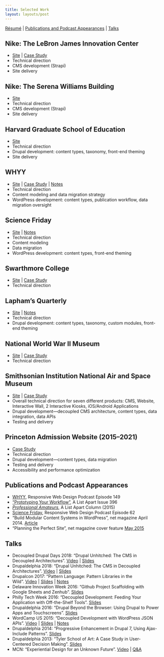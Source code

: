```yaml
---
title: Selected Work
layout: layouts/post
---
```


[Résumé](mark-llobrera-resume.pdf) | [Publications and Podcast Appearances](#publications-and-podcast-appearances) | [Talks](#talks)

## Nike: The LeBron James Innovation Center

* [Site](https://lebronjamesinnovationcenter.nike.com) | [Case Study](https://www.bluecadet.com/work/lebron-james-innovation-center/)
* Technical direction
* CMS development (Strapi)
* Site delivery

## Nike: The Serena Williams Building

* [Site](https://serenawilliamsbuilding.nike.com/)
* Technical direction
* CMS development (Strapi)
* Site delivery

## Harvard Graduate School of Education

* [Site](https://www.gse.harvard.edu/)
* Technical direction
* Drupal development: content types, taxonomy, front-end theming
* Site delivery

## WHYY

- [Site](https://whyy.org/) | [Case Study](https://www.bluecadet.com/work/whyy/) | [Notes](posts/whyy/index.md)
- Technical direction
- Content modeling and data migration strategy
- WordPress development: content types, publication workflow, data migration oversight

## Science Friday

- [Site](https://www.sciencefriday.com/) | [Notes](http://dirtystylus.com/2015/10/21/science-friday/)
- Technical direction
- Content modeling
- Data migration
- WordPress development: content types, front-end theming

## Swarthmore College

* [Site](https://www.swarthmore.edu/) | [Case Study](https://www.bluecadet.com/work/swarthmore/)
* Technical direction

## Lapham’s Quarterly

- [Site](https://www.laphamsquarterly.org/) | [Notes](http://dirtystylus.com/2014/10/20/laphams-quarterly/)
- Technical direction
- Drupal development: content types, taxonomy, custom modules, front-end theming

## National World War II Museum

* [Site](https://www.nationalww2museum.org) | [Case Study](https://www.bluecadet.com/work/national-world-war-ii-museum-web/)
* Technical direction

## Smithsonian Institution National Air and Space Museum

- [Site](https://airandspace.si.edu/) | [Case Study](https://www.bluecadet.com/work/nasm/)
- Overall technical direction for seven different products: CMS, Website, Interactive Wall, 2 Interactive Kiosks, iOS/Android Applications
- Drupal development—decoupled CMS architecture, content types, data integration, data APIs
- Testing and delivery

## Princeton Admission Website (2015–2021)

- [Case Study](https://www.bluecadet.com/work/princeton/)
- Technical direction
- Drupal development—content types, data migration
- Testing and delivery
- Accessibility and performance optimization


## Publications and Podcast Appearances

- [WHYY](https://responsivewebdesign.com/podcast/whyy/), Responsive Web Design Podcast Episode 149
- [“Prototyping Your Workflow”](https://alistapart.com/article/prototyping-your-workflow), A List Apart Issue 396
- [_Professional Amateurs_](https://alistapart.com/author/mllobrera), A List Apart Column (2015)
- [Science Friday](https://responsivewebdesign.com/podcast/science-friday/), Responsive Web Design Podcast Episode 62
- “Build Modular Content Systems in WordPress”, net magazine April 2014. [Article](http://www.creativebloq.com/web-design/build-modular-content-systems-wordpress-41514680)
- “Planning the Perfect Site”, net magazine cover feature [May 2015](https://www.creativebloq.com/web-design/build-perfect-website-new-issue-net-11513971)

## Talks

- Decoupled Drupal Days 2018: “Drupal Unhitched: The CMS in Decoupled Architectures”. [Video](https://www.youtube.com/watch?v=gcSdnwcVvD0) | [Slides](https://speakerdeck.com/mllobrera/decoupled-drupal-days-2018-drupal-unhitched)
- Drupaldelphia 2018: “Drupal Unhitched: The CMS in Decoupled Architectures”. [Video](https://www.youtube.com/watch?v=JioCbvm0_s4) | [Slides](https://speakerdeck.com/mllobrera/drupaldelphia-2018-drupal-unhitched-the-cms-in-decoupled-architectures)
- Drupalcon 2017: “Pattern Language: Pattern Libraries in the Wild”. [Video](https://youtu.be/bQc9wOgNvQ4) | [Slides](https://speakerdeck.com/mllobrera/drupalcon-2017-pattern-language-pattern-libraries-in-the-wild) | [Notes](http://dirtystylus.com/2017/05/03/drupalcon-2017-pattern-language/)
- Delaware Innovation Week 2016: “Github Project Scaffolding with Google Sheets and Zenhub”. [Slides](https://speakerdeck.com/mllobrera/diw-2016-github-project-scaffolding-with-google-sheets-and-zenhub)
- Philly Tech Week 2016: “Decoupled Development: Feeding Your Application with Off-the-Shelf Tools”. [Slides](https://speakerdeck.com/mllobrera/philly-tech-week-2016-decoupled-development-feeding-your-application-with-off-the-shelf-tools)
- Drupaldelphia 2016: “Drupal Beyond the Browser: Using Drupal to Power Apps and Touchscreens”. [Slides](https://speakerdeck.com/mllobrera/drupal-beyond-the-browser-using-drupal-to-power-apps-and-touchscreens)
- WordCamp US 2015: “Decoupled Development with WordPress JSON APIs”. [Video](https://wordpress.tv/2015/12/11/matt-cheney-and-mark-llobrera-decoupled-development-with-wordpress-json-apis/) | [Slides](https://speakerdeck.com/mllobrera/decoupled-development-with-wordpress-json-apis) | [Notes](http://dirtystylus.com/2015/12/04/decoupled-wordpress/)
- Drupaldelphia 2014: “Progressive Enhancement in Drupal 7, Using Ajax-Include Patterns”. [Slides](https://speakerdeck.com/mllobrera/drupaldelphia-2014-progressive-enhancement-in-drupal-7-using-ajax-include-patterns)
- Drupaldelphia 2013: “Tyler School of Art: A Case Study in User-Centered Decision Making”. [Slides](https://speakerdeck.com/mllobrera/drupaldelphia-2013-tyler-school-of-art-a-case-study-in-user-centered-decision-making)
- MCN: “Experiential Design for an Unknown Future”. [Video](https://www.youtube.com/watch?v=R3D9kw8ye_g) | [Q&A](https://www.youtube.com/watch?v=U4dnSInZ6Hc)

